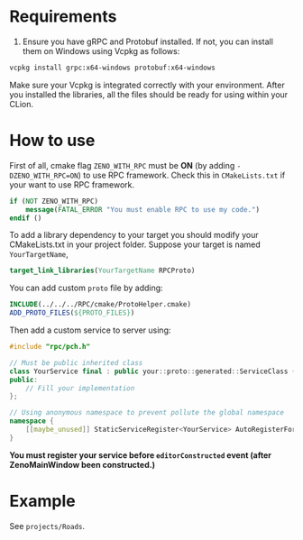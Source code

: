 
# Requirements

1. Ensure you have gRPC and Protobuf installed. If not, you can install them on Windows using Vcpkg as follows:

```bash
vcpkg install grpc:x64-windows protobuf:x64-windows
```

Make sure your Vcpkg is integrated correctly with your environment. After you installed the libraries, all the files should be ready for using within your CLion.

# How to use

First of all, cmake flag `ZENO_WITH_RPC` must be **ON** (by adding `-DZENO_WITH_RPC=ON`) to use RPC framework.
Check this in `CMakeLists.txt` if your want to use RPC framework.

```cmake
if (NOT ZENO_WITH_RPC)
    message(FATAL_ERROR "You must enable RPC to use my code.")
endif ()
```

To add a library dependency to your target you should modify your CMakeLists.txt in your project folder. 
Suppose your target is named `YourTargetName`,

```cmake
target_link_libraries(YourTargetName RPCProto)
```

You can add custom `proto` file by adding:

```cmake
INCLUDE(../../../RPC/cmake/ProtoHelper.cmake)
ADD_PROTO_FILES(${PROTO_FILES})
```

Then add a custom service to server using:

```c++
#include "rpc/pch.h"

// Must be public inherited class
class YourService final : public your::proto::generated::ServiceClass {
public:
    // Fill your implementation 
};

// Using anonymous namespace to prevent pollute the global namespace
namespace {
    [[maybe_unused]] StaticServiceRegister<YourService> AutoRegisterForYourService {};
}
```

**You must register your service before `editorConstructed` event (after ZenoMainWindow been constructed.)**

# Example

See `projects/Roads`.
